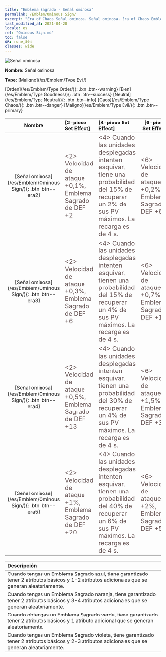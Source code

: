 ```yaml
---
title: "Emblema Sagrado - Señal ominosa"
permalink: /Emblem/Ominous Sign/
excerpt: "Era of Chaos Señal ominosa. Señal ominosa. Era of Chaos Emblema Sagrado Señal ominosa. Era of Chaos Maligno Señal ominosa"
last_modified_at: 2021-04-28
locale: es
ref: "Ominous Sign.md"
toc: false
QR: rune_504
classes: wide
---
```


  ![Señal ominosa](/images/r/rune_icon_504.png)

 **Nombre:** Señal ominosa

 **Type:** [Maligno](/es/Emblem/Type Evil/)

  [Orden](/es/Emblem/Type Order/){: .btn .btn--warning}   [Bien](/es/Emblem/Type Goodness/){: .btn .btn--success}   [Neutral](/es/Emblem/Type Neutral/){: .btn .btn--info}   [Caos](/es/Emblem/Type Chaos/){: .btn .btn--danger}   [Maligno](/es/Emblem/Type Evil/){: .btn .btn--primary} 

  |  Nombre    | [2-piece Set Effect] | [4-piece Set Effect] | [6-piece Set Effect]  | 
  |:-----------------------:|:-------------------|:-----------------|----------------| 
  | [Señal ominosa](/es/Emblem/Ominous Sign/){: .btn .btn--era2} | <span style="color: #645252;font-size:20px">&lt;2&gt; Velocidad de ataque +0,1%, Emblema Sagrado de DEF +2</span> | <span style="color: #645252;font-size:20px">&lt;4&gt; Cuando las unidades desplegadas intenten esquivar, tiene una probabilidad del 15% de recuperar un 2% de sus PV máximos. La recarga es de 4 s.</span> | <span style="color: #645252;font-size:20px">&lt;6&gt; Velocidad de ataque +0,2%, Emblema Sagrado DEF +6</span> | 
  | [Señal ominosa](/es/Emblem/Ominous Sign/){: .btn .btn--era3} | <span style="color: #645252;font-size:20px">&lt;2&gt; Velocidad de ataque +0,3%, Emblema Sagrado de DEF +6</span> | <span style="color: #645252;font-size:20px">&lt;4&gt; Cuando las unidades desplegadas intenten esquivar, tienen una probabilidad del 15% de recuperar un 4% de sus PV máximos. La recarga es de 4 s.</span> | <span style="color: #645252;font-size:20px">&lt;6&gt; Velocidad de ataque +0,7%, Emblema Sagrado DEF +16</span> | 
  | [Señal ominosa](/es/Emblem/Ominous Sign/){: .btn .btn--era4} | <span style="color: #645252;font-size:20px">&lt;2&gt; Velocidad de ataque +0,5%, Emblema Sagrado de DEF +13</span> | <span style="color: #645252;font-size:20px">&lt;4&gt; Cuando las unidades desplegadas intenten esquivar, tienen una probabilidad del 30% de recuperar un 4% de sus PV máximos. La recarga es de 4 s.</span> | <span style="color: #645252;font-size:20px">&lt;6&gt; Velocidad de ataque +1,5%, Emblema Sagrado DEF +30</span> | 
  | [Señal ominosa](/es/Emblem/Ominous Sign/){: .btn .btn--era5} | <span style="color: #645252;font-size:20px">&lt;2&gt; Velocidad de ataque +1%, Emblema Sagrado de DEF +20</span> | <span style="color: #645252;font-size:20px">&lt;4&gt; Cuando las unidades desplegadas intenten esquivar, tienen una probabilidad del 40% de recuperar un 6% de sus PV máximos. La recarga es de 4 s.</span> | <span style="color: #645252;font-size:20px">&lt;6&gt; Velocidad de ataque +2%, Emblema Sagrado DEF +55</span> | 

  |         Descripción            | 
  |:-------------------------------|
  | Cuando tengas un Emblema Sagrado azul, tiene garantizado tener 2 atributos básicos y 1-2 atributos adicionales que se generan aleatoriamente. |
  | Cuando tengas un Emblema Sagrado naranja, tiene garantizado tener 2 atributos básicos y 3-4 atributos adicionales que se generan aleatoriamente. |
  | Cuando obtengas un Emblema Sagrado verde, tiene garantizado tener 2 atributos básicos y 1 atributo adicional que se generan aleatoriamente. |
  | Cuando tengas un Emblema Sagrado violeta, tiene garantizado tener 2 atributos básicos y 2-3 atributos adicionales que se generan aleatoriamente. |
